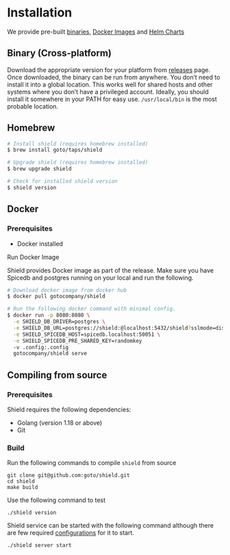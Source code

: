 # Installation

We provide pre-built [binaries](https://github.com/goto/shield/releases), [Docker Images](https://hub.docker.com/r/gotocompany/shield) and [Helm Charts](https://github.com/goto/charts/tree/main/stable/shield)

## Binary (Cross-platform)

Download the appropriate version for your platform from [releases](https://github.com/goto/shield/releases) page. Once downloaded, the binary can be run from anywhere.
You don’t need to install it into a global location. This works well for shared hosts and other systems where you don’t have a privileged account.
Ideally, you should install it somewhere in your PATH for easy use. `/usr/local/bin` is the most probable location.

## Homebrew

```sh
# Install shield (requires homebrew installed)
$ brew install goto/taps/shield

# Upgrade shield (requires homebrew installed)
$ brew upgrade shield

# Check for installed shield version
$ shield version
```

## Docker

### Prerequisites

- Docker installed

Run Docker Image

Shield provides Docker image as part of the release. Make sure you have Spicedb and postgres running on your local and run the following.

```sh
# Download docker image from docker hub
$ docker pull gotocompany/shield

# Run the following docker command with minimal config.
$ docker run -p 8080:8080 \
  -e SHIELD_DB_DRIVER=postgres \
  -e SHIELD_DB_URL=postgres://shield:@localhost:5432/shield?sslmode=disable \
  -e SHIELD_SPICEDB_HOST=spicedb.localhost:50051 \
  -e SHIELD_SPICEDB_PRE_SHARED_KEY=randomkey
  -v .config:.config
  gotocompany/shield serve
```

## Compiling from source

### Prerequisites

Shield requires the following dependencies:

- Golang (version 1.18 or above)
- Git

### Build

Run the following commands to compile `shield` from source

```shell
git clone git@github.com:goto/shield.git
cd shield
make build
```

Use the following command to test

```shell
./shield version
```

Shield service can be started with the following command although there are few required [configurations](./reference/configurations.md) for it to start.

```sh
./shield server start
```

